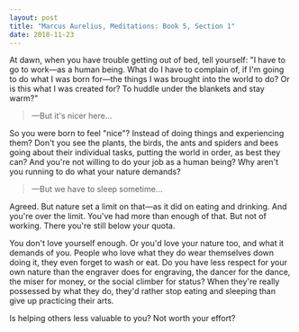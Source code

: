 ```yaml
---
layout: post
title: "Marcus Aurelius, Meditations: Book 5, Section 1"
date: 2018-11-23
---
```


<!-- toc -->

At dawn, when you have trouble getting out of bed, tell yourself: "I have to go to work—as a human being. What do I have to complain of, if I'm going to do what I was born for—the things I was brought into the world to do? Or is this what I was created for? To huddle under the blankets and stay warm?"

>—But it's nicer here…

So you were born to feel "nice"? Instead of doing things and experiencing them? Don't you see the plants, the birds, the ants and spiders and bees going about their individual tasks, putting the world in order, as best they can? And you're not willing to do your job as a human being? Why aren't you running to do what your nature demands?

>—But we have to sleep sometime…

Agreed. But nature set a limit on that—as it did on eating and drinking. And you're over the limit. You've had more than enough of that. But not of working. There you're still below your quota.

You don't love yourself enough. Or you'd love your nature too, and what it demands of you. People who love what they do wear themselves down doing it, they even forget to wash or eat. Do you have less respect for your own nature than the engraver does for engraving, the dancer for the dance, the miser for money, or the social climber for status? When they're really possessed by what they do, they'd rather stop eating and sleeping than give up practicing their arts.

Is helping others less valuable to you? Not worth your effort?
